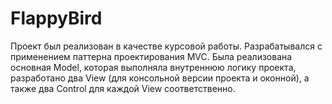 # FlappyBird

Проект был реализован в качестве курсовой работы. Разрабатывался с применением паттерна проектирования MVC. Была реализована основная Model, которая выполняла внутреннюю логику проекта, разработано два View (для консольной версии проекта и оконной), а также два Control для каждой View соответственно.
